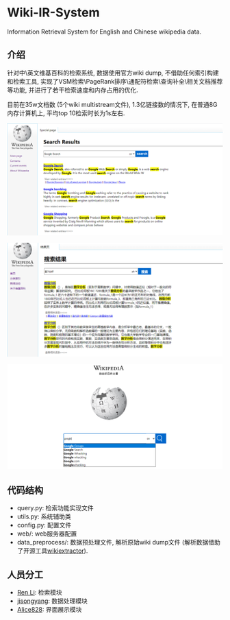 # Wiki-IR-System
Information Retrieval System for English and Chinese wikipedia data.

## 介绍
针对中\英文维基百科的检索系统, 数据使用官方wiki dump, 不借助任何索引构建和检索工具, 实现了VSM检索\PageRank排序\通配符检索\查询补全\相关文档推荐等功能, 并进行了若干检索速度和内存占用的优化. 

目前在35w文档数 (5个wiki multistream文件), 1.3亿链接数的情况下, 在普通8G内存计算机上, 平均top 10检索时长为1s左右.

![英文检索](example_images/英文检索.png)

![中文检索](example_images/中文检索.png)

![查询补全](example_images/查询补全.png)


## 代码结构
- query.py: 检索功能实现文件
- utils.py: 系统辅助类
- config.py: 配置文件
- web/: web服务器配置
- data_preprocess/: 数据预处理文件, 解析原始wiki dump文件 (解析数据借助了开源工具[wikiextractor](https://github.com/attardi/wikiextractor)).

## 人员分工
- [Ren Li](https://github.com/renli1024): 检索模块
- [jisongyang](https://github.com/jisongyang): 数据处理模块
- [Alice828](https://github.com/Alice828): 界面展示模块

